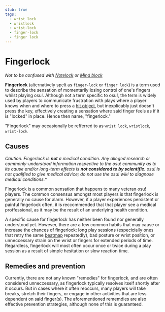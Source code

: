 ```yaml
---
stub: true
tags:
  - wrist lock
  - wristlock
  - wrist-lock
  - finger-lock
  - finger lock
---
```


# Fingerlock

*Not to be confused with [Notelock](/wiki/Notelock) or [Mind block](/wiki/Mind_block)*

**Fingerlock** (alternatively spelt as `finger-lock` or `finger lock`) is a term used to describe the sensation of momentarily losing control of one's fingers whilst playing osu!. Although not a term specific to osu!, the term is widely used by players to communicate frustration with plays where a player knows when and where to press a [hit object](/wiki/Hit_object), but inexplicably just doesn't press the key, effectively creating a sensation where said finger feels as if it is "locked" in place. Hence then name, "fingerlock."

"Fingerlock" may occasionally be refferred to as `wrist lock`, `wristlock`, `wrist-lock`.

## Causes

*Caution: Fingerlock is **not** a medical condition. Any alleged research or commonly-understood information respective to the osu! community as to its cause and/or long-term effects is **not considered to by scientific**. osu! is not qualified to give medical advice; do not use the osu! wiki to diagnose medical conditions.**

Fingerlock is a common sensation that happens to many veteran osu! players. The common consensus amongst most players is that fingerlock is generally no cause for alarm. However, if a player experiences persistent or painful fingerlock often, it is reccommended that that player see a medical proffessional, as it may be the result of an underlying health condition. 

A specific cause for fingerlock has neither been found nor generally understood yet. However, there are a few common habits that may cause or increase the chances of fingerlock: long play sessions (especicially ones that retry the same [beatmap](/wiki/Beatmaps) repeatedly), bad posture or wrist position, or unneccessary strain on the wrist or fingers for extended periods of time. Regardless, fingerlock will most often occur once or twice during a play session as a result of simple hesitation or slow reaction time.

## Remedies and prevention

Currently, there are not any known "remedies" for fingerlock, and are often considered unneccessary, as fingerlock typically resolves itself shortly after it occurs. But in cases where it often reoccurs, many players will take breaks, stretch their fingers, or engage in other activities that are less dependent on said finger(s). The aforementioned rememdies are also effective prevention strategies, although none of this is guaranteed.
